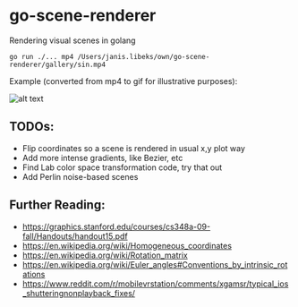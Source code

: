 # go-scene-renderer
Rendering visual scenes in golang

`go run ./... mp4 /Users/janis.libeks/own/go-scene-renderer/gallery/sin.mp4`

Example (converted from mp4 to gif for illustrative purposes):

![alt text](https://github.com/libeks/go-scene-renderer/blob/main/gallery/cube_sine.gif)

## TODOs:
* Flip coordinates so a scene is rendered in usual x,y plot way
* Add more intense gradients, like Bezier, etc
* Find Lab color space transformation code, try that out
* Add Perlin noise-based scenes

## Further Reading:
* https://graphics.stanford.edu/courses/cs348a-09-fall/Handouts/handout15.pdf
* https://en.wikipedia.org/wiki/Homogeneous_coordinates
* https://en.wikipedia.org/wiki/Rotation_matrix
* https://en.wikipedia.org/wiki/Euler_angles#Conventions_by_intrinsic_rotations
* https://www.reddit.com/r/mobilevrstation/comments/xgamsr/typical_ios_shutteringnonplayback_fixes/
